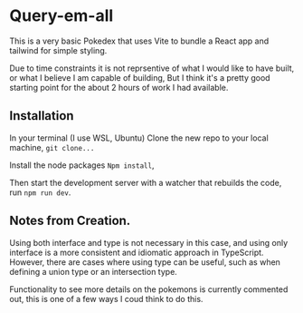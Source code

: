 # Query-em-all

This is a very basic Pokedex that uses Vite to bundle a React app and tailwind for simple styling.

Due to time constraints it is not reprsentive of what I would like to have built, or what I believe I am capable of building, But I think it's a pretty good starting point for the about 2 hours of work I had available.


## Installation
In your terminal (I use WSL, Ubuntu) Clone the new repo to your local machine, `git clone...`

Install the node packages `Npm install`, 

Then start the development server with a watcher that rebuilds the code, run `npm run dev`.

## Notes from Creation.
 
Using both interface and type is not necessary in this case, and using only interface is a more consistent and idiomatic approach in TypeScript.
However, there are cases where using type can be useful, such as when defining a union type or an intersection type.

Functionality to see more details on the pokemons is currently commented out, this is one of a few ways I coud think to do this.

